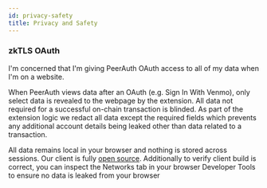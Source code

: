 ```yaml
---
id: privacy-safety
title: Privacy and Safety
---
```


### zkTLS OAuth

I'm concerned that I'm giving PeerAuth OAuth access to all of my data when I'm on a website.

When PeerAuth views data after an OAuth (e.g. Sign In With Venmo), only select data is revealed to the webpage by the extension. All data not required for a successful on-chain transaction is blinded. As part of the extension logic we redact all data except the required fields which prevents any additional account details being leaked other than data related to a transaction.

All data remains local in your browser and nothing is stored across sessions. Our client is fully [open source](https://github.com/zkp2p/zkp2p-v2-client). Additionally to verify client build is correct, you can inspect the Networks tab in your browser Developer Tools to ensure no data is leaked from your browser